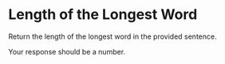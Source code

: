 # Length of the Longest Word

Return the length of the longest word in the provided sentence.

Your response should be a number.